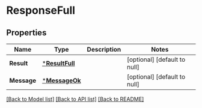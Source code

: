 # ResponseFull

## Properties
Name | Type | Description | Notes
------------ | ------------- | ------------- | -------------
**Result** | [***ResultFull**](ResultFull.md) |  | [optional] [default to null]
**Message** | [***MessageOk**](MessageOk.md) |  | [optional] [default to null]

[[Back to Model list]](../README.md#documentation-for-models) [[Back to API list]](../README.md#documentation-for-api-endpoints) [[Back to README]](../README.md)


